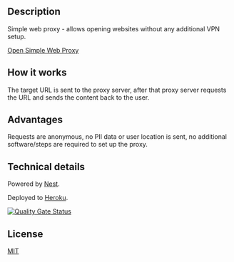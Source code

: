 ## Description

Simple web proxy - allows opening websites without any additional VPN setup.

[Open Simple Web Proxy](https://swproxy.herokuapp.com/)

## How it works

The target URL is sent to the proxy server, after that proxy server requests the URL and sends the content back to the user.

## Advantages

Requests are anonymous, no PII data or user location is sent, no additional software/steps are required to set up the proxy.

## Technical details

Powered by [Nest](https://github.com/nestjs/nest).

Deployed to [Heroku](https://www.heroku.com/).

[![Quality Gate Status](https://sonarcloud.io/api/project_badges/measure?project=pbazurin_simple-web-proxy&metric=alert_status)](https://sonarcloud.io/summary/new_code?id=pbazurin_simple-web-proxy)

## License

[MIT](LICENSE)
